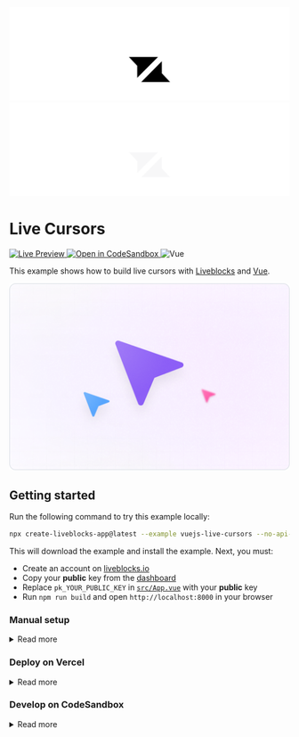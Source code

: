 <p align="center">
  <a href="https://liveblocks.io#gh-light-mode-only">
    <img src="https://raw.githubusercontent.com/liveblocks/liveblocks/main/.github/assets/header-light.svg" alt="Liveblocks" />
  </a>
  <a href="https://liveblocks.io#gh-dark-mode-only">
    <img src="https://raw.githubusercontent.com/liveblocks/liveblocks/main/.github/assets/header-dark.svg" alt="Liveblocks" />
  </a>
</p>

# Live Cursors

<p>
  <a href="https://liveblocks.io/examples/live-cursors/vuejs/preview">
    <img src="https://img.shields.io/badge/live%20preview-message?style=flat&logo=data:image/svg+xml;base64,PHN2ZyB2aWV3Qm94PSIwIDAgMjQgMjQiIHhtbG5zPSJodHRwOi8vd3d3LnczLm9yZy8yMDAwL3N2ZyI+PHBhdGggZD0iTTE2Ljg0OSA0Ljc1SDBsNC44NDggNS4wNzV2Ny4wMDhsMTItMTIuMDgzWk03LjE1IDE5LjI1SDI0bC00Ljg0OS01LjA3NVY3LjE2N2wtMTIgMTIuMDgzWiIgZmlsbD0iI2ZmZiIvPjwvc3ZnPg==&color=333" alt="Live Preview" />
  </a>
  <a href="https://codesandbox.io/s/github/liveblocks/liveblocks/tree/main/examples/vuejs-live-cursors">
    <img src="https://img.shields.io/badge/open%20in%20codesandbox-message?style=flat&logo=codesandbox&color=333&logoColor=fff" alt="Open in CodeSandbox" />
  </a>
  <img src="https://img.shields.io/badge/vue.js-message?style=flat&logo=vue.js&color=3b7&logoColor=fff" alt="Vue" />
</p>

This example shows how to build live cursors with [Liveblocks](https://liveblocks.io) and [Vue](https://vuejs.org/).

<img src="https://raw.githubusercontent.com/liveblocks/liveblocks/main/.github/assets/examples/live-cursors.png" width="536" alt="Live Cursors" />

## Getting started

Run the following command to try this example locally:

```bash
npx create-liveblocks-app@latest --example vuejs-live-cursors --no-api-key --no-vercel
```

This will download the example and install the example. Next, you must:

- Create an account on [liveblocks.io](https://liveblocks.io/dashboard)
- Copy your **public** key from the [dashboard](https://liveblocks.io/dashboard/apikeys)
- Replace `pk_YOUR_PUBLIC_KEY` in [`src/App.vue`](./src/App.vue) with your **public** key
- Run `npm run build` and open `http://localhost:8000` in your browser

### Manual setup

<details><summary>Read more</summary>

<p></p>

Alternatively, you can set up your project manually:

- Install all dependencies with `npm install`
- Create an account on [liveblocks.io](https://liveblocks.io/dashboard)
- Copy your **public** key from the [dashboard](https://liveblocks.io/dashboard/apikeys)
- Replace `pk_YOUR_PUBLIC_KEY` in [`src/App.vue`](./src/App.vue) with your **public** key
- Run `npm run build` and open `http://localhost:8000` in your browser

</details>

### Deploy on Vercel

<details><summary>Read more</summary>

<p></p>

To both deploy on [Vercel](https://vercel.com), and run the example locally, use the following command:

```bash
npx create-liveblocks-app@latest --example vuejs-live-cursors --vercel
```

This will download the example and ask permission to open your browser, enabling you to deploy to Vercel. Next, you must:

- Create an account on [liveblocks.io](https://liveblocks.io/dashboard)
- Copy your **public** key from the [dashboard](https://liveblocks.io/dashboard/apikeys)
- Replace `pk_YOUR_PUBLIC_KEY` in [`src/App.vue`](./src/App.vue) with your **public** key
- Push a commit to update the Vercel demo with the key
- Run `npm run build` and open `http://localhost:8000` in your browser

</details>

### Develop on CodeSandbox

<details><summary>Read more</summary>

<p></p>

After forking [this example](https://codesandbox.io/s/github/liveblocks/liveblocks/tree/main/examples/vuejs-live-cursors) on CodeSandbox, create the `pk_YOUR_PUBLIC_KEY` environment variable as a [public](https://codesandbox.io/docs/secrets).

</details>
